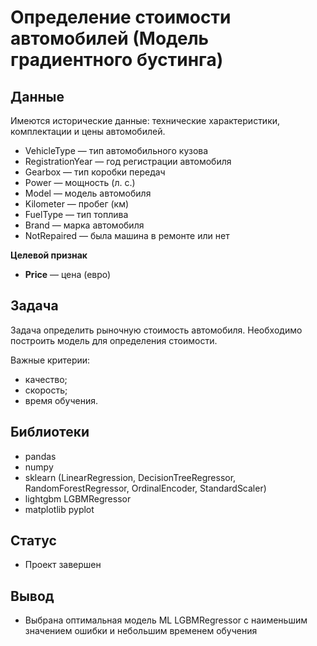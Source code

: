 # Определение стоимости автомобилей (Модель градиентного бустинга)

## Данные

Имеются исторические данные: технические характеристики, комплектации и цены автомобилей.

- VehicleType — тип автомобильного кузова
- RegistrationYear — год регистрации автомобиля
- Gearbox — тип коробки передач
- Power — мощность (л. с.)
- Model — модель автомобиля
- Kilometer — пробег (км)
- FuelType — тип топлива
- Brand — марка автомобиля
- NotRepaired — была машина в ремонте или нет

**Целевой признак**

- **Price** — цена (евро)

## Задача

Задача определить рыночную стоимость автомобиля.  Необходимо построить модель для определения стоимости.

Важные критерии:

- качество;
- скорость;
- время обучения.

## Библиотеки

- pandas
- numpy
- sklearn  (LinearRegression, DecisionTreeRegressor, RandomForestRegressor, OrdinalEncoder, StandardScaler)
- lightgbm LGBMRegressor
- matplotlib pyplot 

## Статус

- Проект завершен

## Вывод

- Выбрана оптимальная модель ML LGBMRegressor c наименьшим значением ошибки и небольшим временем обучения
